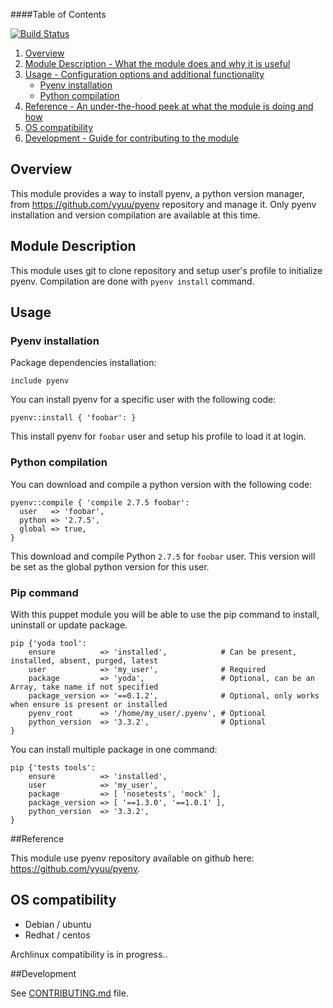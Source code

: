 ####Table of Contents

[![Build Status](https://travis-ci.org/Sliim/puppet-pyenv.png?branch=master)](https://travis-ci.org/Sliim/puppet-pyenv)

1.	[Overview](#overview)
2.	[Module Description - What the module does and why it is useful](#module-description)
3.	[Usage - Configuration options and additional functionality](#usage)
	-	[Pyenv installation](#pyenv-installation)
	-	[Python compilation](#python-compilation)
4.	[Reference - An under-the-hood peek at what the module is doing and how](#reference)
5.	[OS compatibility](#os-compatibility)
6.	[Development - Guide for contributing to the module](#development)

Overview
--------

This module provides a way to install pyenv, a python version manager, from https://github.com/yyuu/pyenv repository and manage it. Only pyenv installation and version compilation are available at this time.

Module Description
------------------

This module uses git to clone repository and setup user's profile to initialize pyenv. Compilation are done with `pyenv install` command.

Usage
-----

### Pyenv installation

Package dependencies installation:

```
include pyenv
```

You can install pyenv for a specific user with the following code:

```
pyenv::install { 'foobar': }
```

This install pyenv for `foobar` user and setup his profile to load it at login.

### Python compilation

You can download and compile a python version with the following code:

```
pyenv::compile { 'compile 2.7.5 foobar':
  user   => 'foobar',
  python => '2.7.5',
  global => true,
}
```

This download and compile Python `2.7.5` for `foobar` user. This version will be set as the global python version for this user.

### Pip command

With this puppet module you will be able to use the pip command to install, uninstall or update package.

```
pip {'yoda tool':
    ensure          => 'installed',            # Can be present, installed, absent, purged, latest
    user            => 'my_user',              # Required
    package         => 'yoda',                 # Optional, can be an Array, take name if not specified
    package_version => '==0.1.2',              # Optional, only works when ensure is present or installed
    pyenv_root      => '/home/my_user/.pyenv', # Optional
    python_version  => '3.3.2',                # Optional
}
```

You can install multiple package in one command:

```
pip {'tests tools':
    ensure          => 'installed',  
    user            => 'my_user',  
    package         => [ 'nosetests', 'mock' ],  
    package_version => [ '==1.3.0', '==1.0.1' ],
    python_version  => '3.3.2',
}
```

##Reference

This module use pyenv repository available on github here: https://github.com/yyuu/pyenv.

OS compatibility
----------------

-	Debian / ubuntu
-	Redhat / centos

Archlinux compatibility is in progress..

##Development

See [CONTRIBUTING.md](https://github.com/Sliim/puppet-pyenv/blob/master/CONTRIBUTING.md) file.
